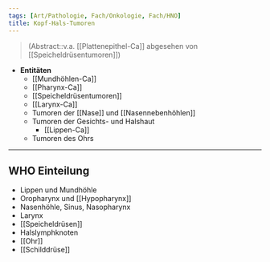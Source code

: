 ```yaml
---
tags: [Art/Pathologie, Fach/Onkologie, Fach/HNO]
title: Kopf-Hals-Tumoren
---
```

> (Abstract::v.a. [[Plattenepithel-Ca]] abgesehen von [[Speicheldrüsentumoren]])
- **Entitäten**
	- [[Mundhöhlen-Ca]]
	- [[Pharynx-Ca]]
	- [[Speicheldrüsentumoren]]
	- [[Larynx-Ca]]
	- Tumoren der [[Nase]] und [[Nasennebenhöhlen]]
	- Tumoren der Gesichts- und Halshaut
		- [[Lippen-Ca]]
	- Tumoren des Ohrs
---
## WHO Einteilung
- Lippen und Mundhöhle
- Oropharynx und [[Hypopharynx]]
- Nasenhöhle, Sinus, Nasopharynx
- Larynx
- [[Speicheldrüsen]]
- Halslymphknoten
- [[Ohr]]
- [[Schilddrüse]]